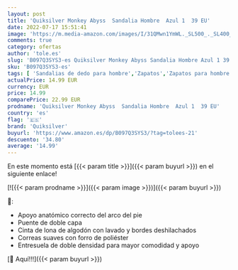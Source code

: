 ```yaml
---
layout: post
title: 'Quiksilver Monkey Abyss  Sandalia Hombre  Azul 1  39 EU'
date: 2022-07-17 15:51:41
image: 'https://m.media-amazon.com/images/I/31QMwn1YmWL._SL500_._SL400_.jpg'
comments: true
category: ofertas
author: 'tole.es'
slug: 'B097Q3SYS3-es Quiksilver Monkey Abyss Sandalia Hombre Azul 1 39 EU'
sku: 'B097Q3SYS3-es'
tags: [ 'Sandalias de dedo para hombre','Zapatos','Zapatos para hombre','Zapatos y complementos','quiksilver','sandalia','🇪🇸', ]
actualPrice: 14.99 EUR
currency: EUR
price: 14.99
comparePrice: 22.99 EUR
prodname: 'Quiksilver Monkey Abyss  Sandalia Hombre  Azul 1  39 EU'
country: 'es'
flag: '🇪🇸'
brand: 'Quiksilver'
buyurl: 'https://www.amazon.es/dp/B097Q3SYS3/?tag=tolees-21'
descuento: '34.80'
average: '14.99'
---
```


En este momento está [{{< param title >}}]({{< param buyurl >}}) en el siguiente enlace!

[![{{< param prodname >}}]({{< param image >}})]({{< param buyurl >}})

🔎:

- Apoyo anatómico correcto del arco del pie
- Puente de doble capa
- Cinta de lona de algodón con lavado y bordes deshilachados
- Correas suaves con forro de poliéster
- Entresuela de doble densidad para mayor comodidad y apoyo

[🛒 Aquí!!!]({{< param buyurl >}})
